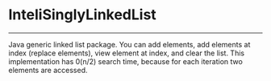 # InteliSinglyLinkedList
__________________________

Java generic linked list package. You can add elements, add elements at index (replace elements), view element at index, and clear the list. This implementation has 0(n/2) search time, because for each iteration two elements are accessed.
